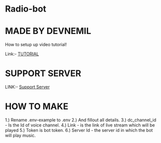 # Radio-bot
# MADE BY DEVNEMIL
How to setup up video tutorial!

Link:- [TUTORIAL]()

# SUPPORT SERVER
LINK:- [Support Server]()

# HOW TO MAKE

1.) Rename .env-example to .env
2.) And fillout all details.
3.) dc_channel_id - Is the Id of voice channel.
4.) Link - is the link of live stream which will be played
5.) Token is bot token.
6.) Server Id - the server id in which the bot will play music.

